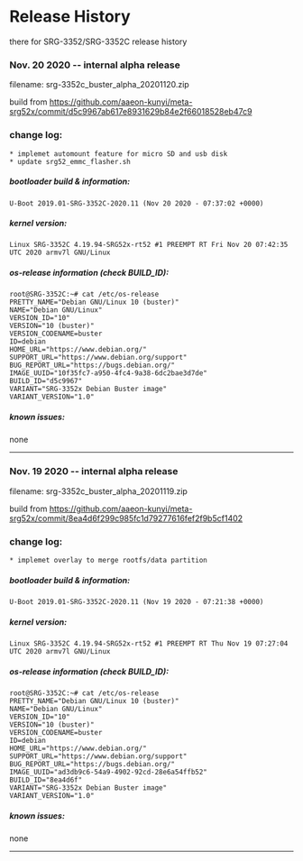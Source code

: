Release History
===
there for SRG-3352/SRG-3352C release history

### Nov. 20 2020 -- internal alpha release
filename: srg-3352c_buster_alpha_20201120.zip

build from https://github.com/aaeon-kunyi/meta-srg52x/commit/d5c9967ab617e8931629b84e2f66018528eb47c9

### change log:
	* implemet automount feature for micro SD and usb disk
	* update srg52_emmc_flasher.sh


##### bootloader build & information:
`
U-Boot 2019.01-SRG-3352C-2020.11 (Nov 20 2020 - 07:37:02 +0000)
`

##### kernel version:
`
Linux SRG-3352C 4.19.94-SRG52x-rt52 #1 PREEMPT RT Fri Nov 20 07:42:35 UTC 2020 armv7l GNU/Linux
`

##### os-release information (check BUILD_ID):
```
root@SRG-3352C:~# cat /etc/os-release
PRETTY_NAME="Debian GNU/Linux 10 (buster)"
NAME="Debian GNU/Linux"
VERSION_ID="10"
VERSION="10 (buster)"
VERSION_CODENAME=buster
ID=debian
HOME_URL="https://www.debian.org/"
SUPPORT_URL="https://www.debian.org/support"
BUG_REPORT_URL="https://bugs.debian.org/"
IMAGE_UUID="10f35fc7-a950-4fc4-9a38-6dc2bae3d7de"
BUILD_ID="d5c9967"
VARIANT="SRG-3352x Debian Buster image"
VARIANT_VERSION="1.0"

```

##### known issues:
none

---
### Nov. 19 2020 -- internal alpha release 
filename: srg-3352c_buster_alpha_20201119.zip

build from https://github.com/aaeon-kunyi/meta-srg52x/commit/8ea4d6f299c985fc1d79277616fef2f9b5cf1402


### change log:
	* implemet overlay to merge rootfs/data partition


##### bootloader build & information:
`
U-Boot 2019.01-SRG-3352C-2020.11 (Nov 19 2020 - 07:21:38 +0000)
`

##### kernel version:
`
Linux SRG-3352C 4.19.94-SRG52x-rt52 #1 PREEMPT RT Thu Nov 19 07:27:04 UTC 2020 armv7l GNU/Linux
`

##### os-release information (check BUILD_ID):
```
root@SRG-3352C:~# cat /etc/os-release
PRETTY_NAME="Debian GNU/Linux 10 (buster)"
NAME="Debian GNU/Linux"
VERSION_ID="10"
VERSION="10 (buster)"
VERSION_CODENAME=buster
ID=debian
HOME_URL="https://www.debian.org/"
SUPPORT_URL="https://www.debian.org/support"
BUG_REPORT_URL="https://bugs.debian.org/"
IMAGE_UUID="ad3db9c6-54a9-4902-92cd-28e6a54ffb52"
BUILD_ID="8ea4d6f"
VARIANT="SRG-3352x Debian Buster image"
VARIANT_VERSION="1.0"
```

##### known issues:
none


---
